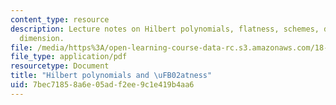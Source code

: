 ```yaml
---
content_type: resource
description: Lecture notes on Hilbert polynomials, flatness, schemes, degree, and
  dimension.
file: /media/https%3A/open-learning-course-data-rc.s3.amazonaws.com/18-726-algebraic-geometry-spring-2009/7bec71858a6e05adf2ee9c1e419b4aa6_MIT18_726s09_lec20_hilbpoly.pdf
file_type: application/pdf
resourcetype: Document
title: "Hilbert polynomials and \uFB02atness"
uid: 7bec7185-8a6e-05ad-f2ee-9c1e419b4aa6
---
```

